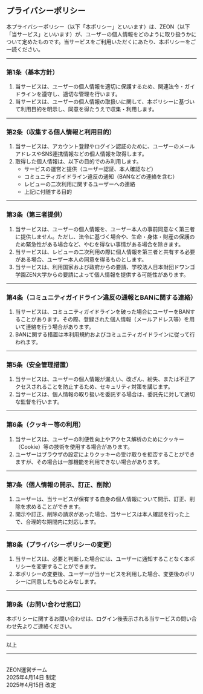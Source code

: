 ## プライバシーポリシー

本プライバシーポリシー（以下「本ポリシー」といいます）は、ZEON（以下「当サービス」といいます）が、ユーザーの個人情報をどのように取り扱うかについて定めたものです。当サービスをご利用いただくにあたり、本ポリシーをご一読ください。

---

### 第1条（基本方針）

1. 当サービスは、ユーザーの個人情報を適切に保護するため、関連法令・ガイドラインを遵守し、適切な管理を行います。  
2. 当サービスは、ユーザーの個人情報の取扱いに関して、本ポリシーに基づいて利用目的を明示し、同意を得たうえで収集・利用します。

---

### 第2条（収集する個人情報と利用目的）

1. 当サービスは、アカウント登録やログイン認証のために、ユーザーのメールアドレスやSNS連携情報などの個人情報を取得します。  
2. 取得した個人情報は、以下の目的でのみ利用します。  
   - サービスの運営と提供（ユーザー認証、本人確認など）  
   - コミュニティガイドライン違反の通知（BANなどの連絡を含む）  
   - レビューの二次利用に関するユーザーへの連絡  
   - 上記に付随する目的  

---

### 第3条（第三者提供）

1. 当サービスは、ユーザーの個人情報を、ユーザー本人の事前同意なく第三者に提供しません。ただし、法令に基づく場合や、生命・身体・財産の保護のため緊急性がある場合など、やむを得ない事情がある場合を除きます。  
2. 当サービスは、レビューの二次利用の際に個人情報を第三者と共有する必要がある場合、ユーザー本人の同意を得るものとします。
3. 当サービスは、利用国家および政府からの要請、学校法人日本財団ドワンゴ学園ZEN大学からの要請によって個人情報を提供する可能性があります。

---

### 第4条（コミュニティガイドライン違反の通報とBANに関する連絡）

1. 当サービスは、コミュニティガイドラインを破った場合にユーザーをBANすることがあります。その際、登録された個人情報（メールアドレス等）を用いて連絡を行う場合があります。  
2. BANに関する措置は本利用規約およびコミュニティガイドラインに従って行われます。

---

### 第5条（安全管理措置）

1. 当サービスは、ユーザーの個人情報が漏えい、改ざん、紛失、または不正アクセスされることを防止するため、セキュリティ対策を講じます。  
2. 当サービスは、個人情報の取り扱いを委託する場合は、委託先に対して適切な監督を行います。

---

### 第6条（クッキー等の利用）

1. 当サービスは、ユーザーの利便性向上やアクセス解析のためにクッキー（Cookie）等の技術を使用する場合があります。  
2. ユーザーはブラウザの設定によりクッキーの受け取りを拒否することができますが、その場合は一部機能を利用できない場合があります。

---

### 第7条（個人情報の開示、訂正、削除）

1. ユーザーは、当サービスが保有する自身の個人情報について開示、訂正、削除を求めることができます。  
2. 開示や訂正、削除の請求があった場合、当サービスは本人確認を行った上で、合理的な期間内に対応します。

---

### 第8条（プライバシーポリシーの変更）

1. 当サービスは、必要と判断した場合には、ユーザーに通知することなく本ポリシーを変更することができます。  
2. 本ポリシーの変更後、ユーザーが当サービスを利用した場合、変更後のポリシーに同意したものとみなします。

---

### 第9条（お問い合わせ窓口）

本ポリシーに関するお問い合わせは、ログイン後表示される当サービスの問い合わせ先よりご連絡ください。

---

以上


---
<br>
ZEON運営チーム <br>
2025年4月14日 制定 <br>
2025年4月15日 改定 <br>
